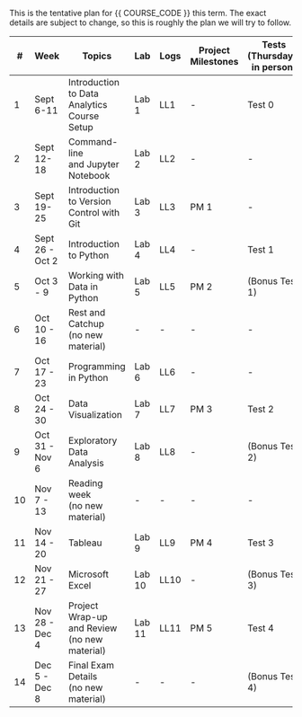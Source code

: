 This is the tentative plan for {{ COURSE_CODE }} this term.
The exact details are subject to change, so this is roughly the plan we will try to follow.

| #  | Week            | Topics                                             | Lab    | Logs | Project Milestones | Tests (Thursdays, in person) | Concepts Tested              |
|----|-----------------|----------------------------------------------------|--------|------|--------------------|------------------------------|------------------------------|
| 1  | Sept 6-11       | Introduction to Data Analytics <br /> Course Setup | Lab 1  | LL1  | -                  | Test 0                       | Course policies              |
| 2  | Sept 12-18      | Command-line <br /> and Jupyter Notebook           | Lab 2  | LL2  | -                  | -                            | -                            |
| 3  | Sept 19-25      | Introduction to Version Control with Git           | Lab 3  | LL3  | PM 1               | -                            | -                            |
| 4  | Sept 26 - Oct 2 | Introduction to Python                             | Lab 4  | LL4  | -                  | Test 1                       | Command Line and Git         |
| 5  | Oct 3 - 9       | Working with Data in Python                        | Lab 5  | LL5  | PM 2               | (Bonus Test 1)               | -                            |
| 6  | Oct 10 - 16     | Rest and Catchup <br />(no new material)           | -      | -    | -                  | -                            | -                            |
| 7  | Oct 17 - 23     | Programming in Python                              | Lab 6  | LL6  | -                  | -                            | -                            |
| 8  | Oct 24 - 30     | Data Visualization                                 | Lab 7  | LL7  | PM 3               | Test 2                       | Python Programming           |
| 9  | Oct 31 - Nov 6  | Exploratory Data Analysis                          | Lab 8  | LL8  | -                  | (Bonus Test 2)               | -                            |
| 10 | Nov 7 - 13      | Reading week <br />(no new material)               | -      | -    | -                  | -                            | -                            |
| 11 | Nov 14 - 20     | Tableau                                            | Lab 9  | LL9  | PM 4               | Test 3                       | Python and Pandas            |
| 12 | Nov 21 - 27     | Microsoft Excel                                    | Lab 10 | LL10 | -                  | (Bonus Test 3)               | -                            |
| 13 | Nov 28 - Dec 4  | Project Wrap-up and Review <br />(no new material) | Lab 11 | LL11 | PM 5               | Test 4                       | Data Visualization and Excel |
| 14 | Dec 5 - Dec 8   | Final Exam Details <br />(no new material)         | -      | -    | -                  | (Bonus Test 4)               | -                            |
